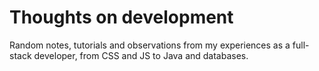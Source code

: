# Thoughts on development

Random notes, tutorials and observations from my experiences as a full-stack developer, from CSS and JS to Java and databases.
